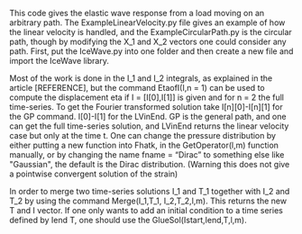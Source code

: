 This code gives the elastic wave response from a load moving on an arbitrary path. The ExampleLinearVelocity.py file gives an example of how the linear velocity is handled, and the ExampleCircularPath.py is the circular path, though by modifying the X_1 and X_2 vectors one could consider any path.
First, put the IceWave.py into one folder and then create a new file and import the IceWave library.

Most of the work is done in the I_1 and I_2 integrals, as explained in the article [REFERENCE], but the command EtaofI(I,n = 1) can be used to compute the displacement eta if I = [I[0],I[1]] is given and for n = 2 the full time-series. To get the Fourier transformed solution take I[n][0]-I[n][1] for the GP command. I[0]-I[1] for the LVinEnd. GP is the general path, and one can get the full time-series solution, and LVinEnd returns the linear velocity case but only at the time t.
One can change the pressure distribution by either putting a new function into Fhatk, in the GetOperator(l,m) function manually, or by changing the name fname = “Dirac” to something else like "Gaussian", the default is the Dirac distribution. (Warning this does not give a pointwise convergent solution of the strain)

In order to merge two time-series solutions I_1 and T_1 together with I_2 and  T_2 by using the command Merge(I_1,T_1, I_2,T_2,l,m). This returns the new T and I vector. If one only wants to add an initial condition to a time series defined by Iend T, one should use the GlueSol(Istart,Iend,T,l,m). 
